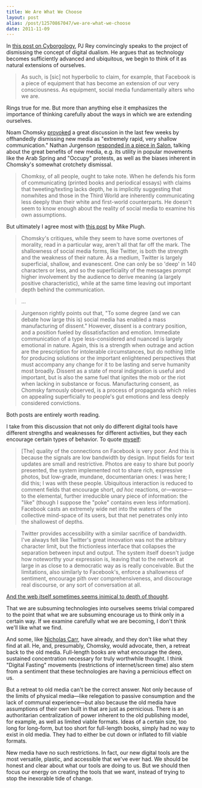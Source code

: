 ```yaml
---
title: We Are What We Choose
layout: post
alias: /post/12570867047/we-are-what-we-choose
date: 2011-11-09
---
```


In [this post on
Cyborgology](http://thesocietypages.org/cyborgology/2011/11/03/equipment-why-you-cant-convince-a-cyborg-shes-a-cyborg/),
PJ Rey convincingly speaks to the project of dismissing the concept of
digital dualism. He argues that as technology becomes sufficiently
advanced and ubiquitous, we begin to think of it as natural extensions
of ourselves.

> As such, is [sic] not hyperbolic to claim, for example, that Facebook
> is a piece of equipment that has become an extension of our very
> consciousness. As equipment, social media fundamentally alters who we
> are.

Rings true for me. But more than anything else it emphasizes the
importance of thinking carefully about the ways in which we are
extending ourselves.

Noam Chomsky
[provoked](http://www.brightestyoungthings.com/articles/the-secret-of-noam-a-chomsky-interview.htm)
a great discussion in the last few weeks by offhandedly dismissing new
media as "extremely rapid, very shallow communication." Nathan Jurgenson
[responded in a piece in
Salon](http://www.salon.com/2011/10/23/why_chomsky_is_wrong_about_twitter/singleton/),
talking about the great benefits of new media, e.g. its utility in
popular movements like the Arab Spring and "Occupy" protests, as well as
the biases inherent in Chomsky's somewhat crotchety dismissal.

> Chomksy, of all people, ought to take note. When he defends his form
> of communicating (printed books and periodical essays) with claims
> that tweeting/texting lacks depth, he is implicitly suggesting that
> nonwhites and those in the Third World are inherently communicating
> less deeply than their white and first-world counterparts. He doesn't
> seem to know enough about the reality of social media to examine his
> own assumptions.

But ultimately I agree most with [this
post](http://figureground.ca/2011/10/31/why-chomsky-is-wrong-about-twitter-a-rebuttal/)
by Mike Plugh.

> Chomsky's critiques, while they seem to have some overtones of
> morality, read in a particular way, aren't all that far off the mark.
> The shallowness of social media forms, like Twitter, is both the
> strength and the weakness of their nature. As a medium, Twitter is
> largely superficial, shallow, and evanescent. One can only be so
> 'deep' in 140 characters or less, and so the superficiality of the
> messages prompt higher involvement by the audience to derive meaning
> (a largely positive characteristic), while at the same time leaving
> out important depth behind the communication.

> ...

> Jurgenson rightly points out that, "To some degree (and we can debate
> how large this is) social media has enabled a mass manufacturing of
> dissent." However, dissent is a contrary position, and a position
> fueled by dissatisfaction and emotion. Immediate communication of a
> type less-considered and nuanced is largely emotional in nature.
> Again, this is a strength when outrage and action are the prescription
> for intolerable circumstances, but do nothing little for producing
> solutions or the important enlightened perspectives that must
> accompany any change for it to be lasting and serve humanity most
> broadly. Dissent as a state of moral indignation is useful and
> important, but is also the same fuel that ignites the mob or the riot
> when lacking in substance or focus. Manufacturing consent, as Chomsky
> famously observed, is a process of propaganda which relies on
> appealing superficially to people's gut emotions and less deeply
> considered convictions.

Both posts are entirely worth reading.

I take from this discussion that not only do different digital tools
have different strengths and weaknesses for different activities, but
they each encourage certain types of behavior. To quote
[myself](http://blog.byjoemoon.com/post/3112676038/the-end-of-comments):

> [The] quality of the connections on Facebook is very poor. And this is
> because the signals are low bandwidth by design. Input fields for text
> updates are small and restrictive. Photos are easy to share but poorly
> presented, the system implemented not to share rich, expressive
> photos, but low-grade, mundane, documentarian ones: I was here; I did
> this; I was with these people. Ubiquitous interaction is reduced to
> comment fields that encourage short, *ad hoc* reactions, or&mdash;worse&mdash;to
> the elemental, further irreducible unary piece of information: the
> "like" (though I suppose the "poke" contains even less information).
> Facebook casts an extremely wide net into the waters of the collective
> mind-space of its users, but that net penetrates only into the
> shallowest of depths.

> Twitter provides accessibility with a similar sacrifice of bandwidth.
> I've always felt like Twitter's great innovation was not the arbitrary
> character limit, but the frictionless interface that collapses the
> separation between input and output. The system itself doesn't judge
> how noteworthy your expression is, leaving that to the network at
> large in as close to a democratic way as is really conceivable. But
> the limitations, also similarly to Facebook's, enforce a shallowness
> of sentiment, encourage pith over comprehensiveness, and discourage
> real discourse, or any sort of conversation at all.

[And the web itself sometimes seems inimical to depth of
thought](http://blog.byjoemoon.com/post/6542036868/project-depth).

That we are subsuming technologies into ourselves seems trivial compared
to the point that what we are subsuming encourage us to think only in a
certain way. If we examine carefully what we are becoming, I don't think
we'll like what we find.

And some, like [Nicholas
Carr](http://www.theatlantic.com/magazine/archive/2008/07/is-google-making-us-stupid/6868/),
have already, and they don't like what they find at all. He, and,
presumably, Chomsky, would advocate, then, a retreat back to the old
media. Full-length books are what encourage the deep, sustained
concentration necessary for truly worthwhile thought. I think "Digital
Fasting" movements (restrictions of internet/screen time) also stem from
a sentiment that these technologies are having a pernicious effect on
us.

But a retreat to old media can't be the correct answer. Not only because
of the limits of physical media&mdash;like relegation to passive consumption
and the lack of communal experience&mdash;but also because the old media have
assumptions of their own built in that are just as pernicious. There is
an authoritarian centralization of power inherent to the old publishing
model, for example, as well as limited viable formats. Ideas of a
certain size, too long for long-form, but too short for full-length
books, simply had no way to exist in old media. They had to either be
cut down or inflated to fill viable formats.

New media have no such restrictions. In fact, our new digital tools are
the most versatile, plastic, and accessible that we've ever had. We
should be honest and clear about what our tools are doing to us. But we
should then focus our energy on creating the tools that we want, instead
of trying to stop the inexorable tide of change.
